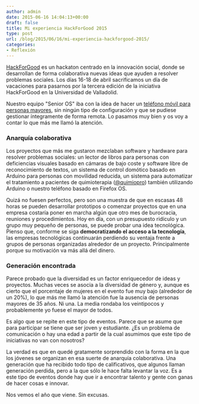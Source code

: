 ```yaml
---
author: admin
date: 2015-06-16 14:04:13+00:00
draft: false
title: Mi experiencia HackForGood 2015
type: post
url: /blog/2015/06/16/mi-experiencia-hackforgood-2015/
categories:
- Reflexión
---
```


[HackForGood](http://www.hackforgood.net) es un hackaton centrado en la innovación social, donde se desarrollan de forma colaborativa nuevas ideas que ayuden a resolver problemas sociales. Los días 16-18 de abril sacrificamos un día de vacaciones para pasarnos por la tercera edición de la iniciativa HackForGood en la Universidad de Valladolid.

Nuestro equipo "Senior OS" iba con la idea de hacer un [teléfono móvil para personas mayores](http://www.telefoneo.com), sin ningún tipo de configuración y que se pudiese gestionar íntegramente de forma remota. Lo pasamos muy bien y os voy a contar lo que más me llamó la atención.

### Anarquía colaborativa

Los proyectos que más me gustaron mezclaban software y hardware para resolver problemas sociales: un lector de libros para personas con deficiencias visuales basado en cámaras de bajo coste y software libre de reconocimiento de textos, un sistema de control domótico basado en Arduino para personas con movilidad reducida, un sistema para automatizar el tratamiento a pacientes de quimioterapia ([@quimiopro](https://twitter.com/quimiopro)) también utilizando Arduino o nuestro teléfono basado en Firefox OS.

Quizá no fuesen perfectos, pero son una muestra de que en escasas 48 horas se pueden desarrollar prototipos o comenzar proyectos que en una empresa costaría poner en marcha algún que otro mes de burocracia, reuniones y procedimientos. Hoy en día, con un presupuesto ridículo y un grupo muy pequeño de personas, se puede probar una idea tecnológica. Pienso que, conforme se siga **democratizando el acceso a la tecnología**, las empresas tecnológicas continuarán perdiendo su ventaja frente a grupos de personas organizadas alrededor de un proyecto. Principalmente porque su motivación va más allá del dinero.

### Generación encontrada

Parece probado que la diversidad es un factor enriquecedor de ideas y proyectos. Muchas veces se asocia a la diversidad de género y, aunque es cierto que el porcentaje de mujeres en el evento fue muy bajo (alrededor de un 20%), lo que más me llamó la atención fue la ausencia de personas mayores de 35 años. Ni una. La media rondaba los veintipocos y probablemente yo fuese el mayor de todos.

Es algo que se repite en este tipo de eventos. Parece que se asume que para participar se tiene que ser joven y estudiante. ¿Es un problema de comunicación o hay una edad a partir de la cual asumimos que este tipo de iniciativas no van con nosotros?

La verdad es que en quedé gratamente sorprendido con la forma en la que los jóvenes se organizan en esa suerte de anarquía colaborativa. Una generación que ha recibido todo tipo de calificativos, que algunos llaman generación perdida, pero a la que sólo le hace falta levantar la voz. Es a este tipo de eventos donde hay que ir a encontrar talento y gente con ganas de hacer cosas e innovar.

Nos vemos el año que viene. Sin excusas.
